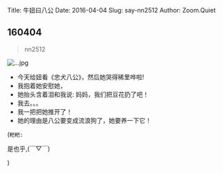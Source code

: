 Title: 牛妞曰八公
Date: 2016-04-04
Slug: say-nn2512
Author: Zoom.Quiet


## 160404
> nn2512

![...jpg](http://momoko.zoomquiet.top/niuniu-albums/nn2016/160404-nn2512.jpg?imageView2/2/w/420)

- 今天给妞看《忠犬八公》，然后她哭得稀里哗啦!
- 我抱着她安慰她，
- 她抬头含着泪和我说: 妈妈，我们把豆花扔了吧！
- 我去。。。
- 我一把把她推开了！
- 她的理由是八公要变成流浪狗了，她要养一下它！




(`粑粑:` 

是也乎,(￣▽￣)


)
